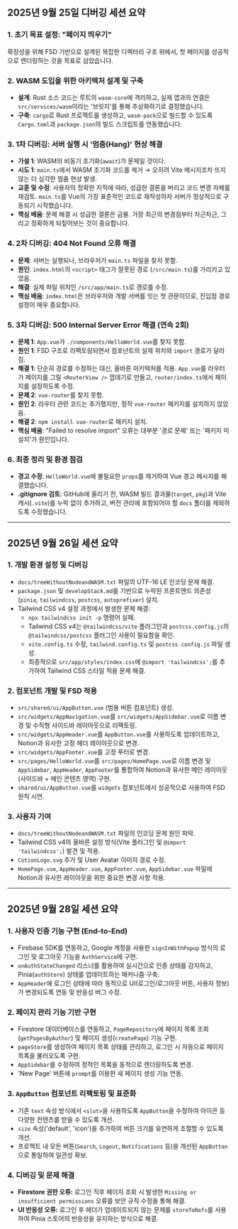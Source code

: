## 2025년 9월 25일 디버깅 세션 요약

### 1. 초기 목표 설정: "페이지 띄우기"
확장성을 위해 FSD 기반으로 설계된 복잡한 디렉터리 구조 위에서, 첫 페이지를 성공적으로 렌더링하는 것을 목표로 삼았습니다.

### 2. WASM 도입을 위한 아키텍처 설계 및 구축
- **설계**: Rust 소스 코드는 루트의 `wasm-core`에 격리하고, 실제 앱과의 연결은 `src/services/wasm`이라는 '브릿지'를 통해 추상화하기로 결정했습니다.
- **구축**: `cargo`로 Rust 프로젝트를 생성하고, `wasm-pack`으로 빌드할 수 있도록 `Cargo.toml`과 `package.json`의 빌드 스크립트를 연동했습니다.

### 3. 1차 디버깅: 서버 실행 시 '멈춤(Hang)' 현상 해결
- **가설 1**: WASM의 비동기 초기화(`await`)가 문제일 것이다.
- **시도 1**: `main.ts`에서 WASM 초기화 코드를 제거 → 오히려 Vite 메시지조차 뜨지 않는 더 심각한 멈춤 현상 발생.
- **교훈 및 수정**: 사용자의 정확한 지적에 따라, 성급한 결론을 버리고 코드 변경 자체를 재검토. `main.ts`를 Vue의 가장 표준적인 코드로 재작성하자 서버가 정상적으로 구동되기 시작했습니다.
- **핵심 배움**: 문제 해결 시 성급한 결론은 금물. 가장 최근의 변경점부터 차근차근, 그리고 정확하게 되짚어보는 것이 중요합니다.

### 4. 2차 디버깅: 404 Not Found 오류 해결
- **문제**: 서버는 실행되나, 브라우저가 `main.ts` 파일을 찾지 못함.
- **원인**: `index.html`의 `<script>` 태그가 잘못된 경로 (`/src/main.ts`)를 가리키고 있었음.
- **해결**: 실제 파일 위치인 `/src/app/main.ts`로 경로를 수정.
- **핵심 배움**: `index.html`은 브라우저와 개발 서버를 잇는 첫 관문이므로, 진입점 경로 설정이 매우 중요합니다.

### 5. 3차 디버깅: 500 Internal Server Error 해결 (연속 2회)
- **문제 1**: `App.vue`가 `./components/HelloWorld.vue`를 찾지 못함.
- **원인 1**: FSD 구조로 리팩토링되면서 컴포넌트의 실제 위치와 `import` 경로가 달라짐.
- **해결 1**: 단순히 경로를 수정하는 대신, 올바른 아키텍처를 적용. `App.vue`를 라우터가 페이지를 그릴 `<RouterView />` 껍데기로 만들고, `router/index.ts`에서 페이지를 설정하도록 수정.
- **문제 2**: `vue-router`를 찾지 못함.
- **원인 2**: 라우터 관련 코드는 추가했지만, 정작 `vue-router` 패키지를 설치하지 않았음.
- **해결 2**: `npm install vue-router`로 패키지 설치.
- **핵심 배움**: "Failed to resolve import" 오류는 대부분 '경로 문제' 또는 '패키지 미설치'가 원인입니다.

### 6. 최종 정리 및 환경 점검
- **경고 수정**: `HelloWorld.vue`에 불필요한 `props`를 제거하여 Vue 경고 메시지를 해결했습니다.
- **.gitignore 검토**: GitHub에 올리기 전, WASM 빌드 결과물(`target`, `pkg`)과 Vite 캐시(`.vite`)를 누락 없이 추가하고, 버전 관리에 포함되어야 할 `docs` 폴더를 제외하도록 수정했습니다.

---

## 2025년 9월 26일 세션 요약

### 1. 개발 환경 설정 및 디버깅
- `docs/treeWithoutNodeandWASM.txt` 파일의 UTF-16 LE 인코딩 문제 해결.
- `package.json` 및 `developStack.md`를 기반으로 누락된 프론트엔드 의존성(`pinia`, `tailwindcss`, `postcss`, `autoprefixer`) 설치.
- Tailwind CSS v4 설정 과정에서 발생한 문제 해결:
  - `npx tailwindcss init -p` 명령어 실패.
  - Tailwind CSS v4는 `@tailwindcss/vite` 플러그인과 `postcss.config.js`의 `@tailwindcss/postcss` 플러그인 사용이 필요함을 확인.
  - `vite.config.ts` 수정, `tailwind.config.ts` 및 `postcss.config.js` 파일 생성.
  - 최종적으로 `src/app/styles/index.css`에 `@import 'tailwindcss';`를 추가하여 Tailwind CSS 스타일 적용 문제 해결.

### 2. 컴포넌트 개발 및 FSD 적용
- `src/shared/ui/AppButton.vue` (범용 버튼 컴포넌트) 생성.
- `src/widgets/AppNavigation.vue`를 `src/widgets/AppSidebar.vue`로 이름 변경 및 수직형 사이드바 레이아웃으로 리팩토링.
- `src/widgets/AppHeader.vue`를 `AppButton.vue`를 사용하도록 업데이트하고, Notion과 유사한 고정 헤더 레이아웃으로 변경.
- `src/widgets/AppFooter.vue`를 고정 푸터로 변경.
- `src/pages/HelloWorld.vue`를 `src/pages/HomePage.vue`로 이름 변경 및 `AppSidebar`, `AppHeader`, `AppFooter`를 통합하여 Notion과 유사한 메인 레이아웃(사이드바 + 메인 콘텐츠 영역) 구현.
- `shared/ui/AppButton.vue`를 `widgets` 컴포넌트에서 성공적으로 사용하여 FSD 원칙 시연.

### 3. 사용자 기여
- `docs/treeWithoutNodeandWASM.txt` 파일의 인코딩 문제 원인 파악.
- Tailwind CSS v4의 올바른 설정 방식(Vite 플러그인 및 `@import 'tailwindcss';`) 발견 및 적용.
- `CotionLogo.svg` 추가 및 User Avatar 이미지 경로 수정.
- `HomePage.vue`, `AppHeader.vue`, `AppFooter.vue`, `AppSidebar.vue` 파일에 Notion과 유사한 레이아웃을 위한 중요한 변경 사항 적용.

---

## 2025년 9월 28일 세션 요약

### 1. 사용자 인증 기능 구현 (End-to-End)
- Firebase SDK를 연동하고, Google 계정을 사용한 `signInWithPopup` 방식의 로그인 및 로그아웃 기능을 `AuthService`에 구현.
- `onAuthStateChanged` 리스너를 활용하여 실시간으로 인증 상태를 감지하고, Pinia(`authStore`) 상태를 업데이트하는 매커니즘 구축.
- `AppHeader`에 로그인 상태에 따라 동적으로 UI(로그인/로그아웃 버튼, 사용자 정보)가 변경되도록 연동 및 반응성 버그 수정.

### 2. 페이지 관리 기능 기반 구현
- Firestore 데이터베이스를 연동하고, `PageRepository`에 페이지 목록 조회(`getPagesByAuthor`) 및 페이지 생성(`createPage`) 기능 구현.
- `pageStore`를 생성하여 페이지 목록 상태를 관리하고, 로그인 시 자동으로 페이지 목록을 불러오도록 구현.
- `AppSidebar`를 수정하여 정적인 목록을 동적으로 렌더링하도록 변경.
- 'New Page' 버튼에 `prompt`를 이용한 새 페이지 생성 기능 연동.

### 3. `AppButton` 컴포넌트 리팩토링 및 표준화
- 기존 `text` 속성 방식에서 `<slot>`을 사용하도록 `AppButton`을 수정하여 아이콘 등 다양한 컨텐츠를 받을 수 있도록 개선.
- `size` 속성('default', 'icon')을 추가하여 버튼 크기를 유연하게 조절할 수 있도록 개선.
- 프로젝트 내 모든 버튼(`Search`, `Logout`, `Notifications` 등)을 개선된 `AppButton`으로 통일하여 일관성 확보.

### 4. 디버깅 및 문제 해결
- **Firestore 권한 오류:** 로그인 직후 페이지 조회 시 발생한 `Missing or insufficient permissions` 오류를 보안 규칙 수정을 통해 해결.
- **UI 반응성 오류:** 로그인 후 헤더가 업데이트되지 않는 문제를 `storeToRefs`를 사용하여 Pinia 스토어의 반응성을 유지하는 방식으로 해결.